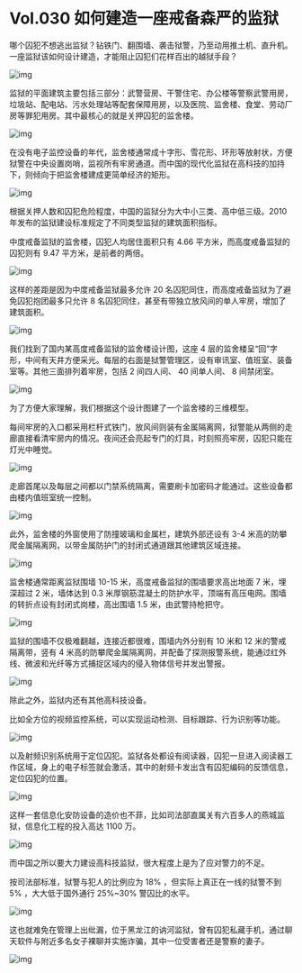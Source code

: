 # Vol.030 如何建造一座戒备森严的监狱

哪个囚犯不想逃出监狱？钻铁门、翻围墙、袭击狱警，乃至动用推土机、直升机。一座监狱该如何设计建造，才能阻止囚犯们花样百出的越狱手段？



![img](https://mmbiz.qpic.cn/mmbiz_gif/U6yRaDu1Naa9kWqISdYQ7ZKLrKHay1YlYbeomAjcjeS1DdtQDPH2ezxdWrL67VibDjIqyeR8UgU5v5HAf5aHH1g/640?wx_fmt=gif&tp=webp&wxfrom=5&wx_lazy=1)



监狱的平面建筑主要包括三部分：武警营房、干警住宅、办公楼等警察武警用房，垃圾站、配电站、污水处理站等配套保障用房，以及医院、监舍楼、食堂、劳动厂房等罪犯用房。其中最核心的就是关押囚犯的监舍楼。



![img](https://mmbiz.qpic.cn/mmbiz_gif/U6yRaDu1Naa9kWqISdYQ7ZKLrKHay1YlyTx5fFOhJwE8jX1lqzdcQTrWT8eVzVXvDMBhsgtSJEeHC4YVwjTsaA/640?wx_fmt=gif&tp=webp&wxfrom=5&wx_lazy=1)



在没有电子监控设备的年代，监舍楼通常成十字形、雪花形、环形等放射状，方便狱警在中央设置岗哨，监视所有牢房通道。而中国的现代化监狱在高科技的加持下，则倾向于把监舍楼建成更简单经济的矩形。



![img](https://mmbiz.qpic.cn/mmbiz_gif/U6yRaDu1Naa9kWqISdYQ7ZKLrKHay1Ylh8NwvtpLd049UhOxRE7ZLZylFric1KXcpicQBU4n5ib0KaicH94MNUqicog/640?wx_fmt=gif&tp=webp&wxfrom=5&wx_lazy=1)



根据关押人数和囚犯危险程度，中国的监狱分为大中小三类、高中低三级。2010 年发布的监狱建设标准规定了不同类型监狱的建筑面积指标。



中度戒备监狱的监舍楼，囚犯人均居住面积只有 4.66 平方米，而高度戒备监狱的囚犯则有 9.47 平方米，是前者的两倍。



![img](https://mmbiz.qpic.cn/mmbiz_png/U6yRaDu1Naa9kWqISdYQ7ZKLrKHay1YlBGmiakSIOIeMKZ0dc2ia2Y6sJoicmBQgTyxRtKdElyHUR3KmDnsQT5Jag/640?wx_fmt=png&tp=webp&wxfrom=5&wx_lazy=1&wx_co=1)



这样的差距是因为中度戒备监狱最多允许 20 名囚犯同住，而高度戒备监狱为了避免囚犯抱团最多只允许 8 名囚犯同住，甚至有带独立放风间的单人牢房，增加了建筑面积。



![img](https://mmbiz.qpic.cn/mmbiz_gif/U6yRaDu1Naa9kWqISdYQ7ZKLrKHay1Ylc6xuUeKeuV6LcG1o6gPWwjNfshuSG9PsnpibvCqMX1VOibbWmXrRJeBQ/640?wx_fmt=gif&tp=webp&wxfrom=5&wx_lazy=1)



我们找到了国内某高度戒备监狱的监舍楼设计图，这座 4 层的监舍楼呈“回”字形，中间有天井方便采光。每层的右面是狱警管理区，设有审讯室、值班室、装备室等。其他三面排列着牢房，包括 2 间四人间、 40 间单人间、 8 间禁闭室。



![img](https://mmbiz.qpic.cn/mmbiz_png/U6yRaDu1Naa9kWqISdYQ7ZKLrKHay1Ylg3yNguEHtQpEOtO3Ak3PR9YpJnu6bGjAbMPR1xKiaTYDTssoG82Ho5Q/640?wx_fmt=png&tp=webp&wxfrom=5&wx_lazy=1&wx_co=1)



为了方便大家理解，我们根据这个设计图建了一个监舍楼的三维模型。



每间牢房的入口都采用栏杆式铁门，放风间则装有金属隔离网，狱警能从两侧的走廊直接看清牢房内的情况。夜间还会亮起专门的灯具，时刻照亮牢房，囚犯只能在灯光中睡觉。



![img](https://mmbiz.qpic.cn/mmbiz_gif/U6yRaDu1Naa9kWqISdYQ7ZKLrKHay1YldUpRELNmpicUvKUI7QNSPjvLtibp0bJ0KmDm7s8fFUhCxdmoD6MLz2AA/640?wx_fmt=gif&tp=webp&wxfrom=5&wx_lazy=1)



走廊首尾以及每层之间都以门禁系统隔离，需要刷卡加密码才能通过。这些设备都由楼内值班室统一控制。



![img](https://mmbiz.qpic.cn/mmbiz_gif/U6yRaDu1Naa9kWqISdYQ7ZKLrKHay1YlUZx4L6icLDq8NrAvWS6ycaPpKSzibvf7hPSibic60WfzZj1NPupTTicRibCA/640?wx_fmt=gif&tp=webp&wxfrom=5&wx_lazy=1)



此外，监舍楼的外窗使用了防撞玻璃和金属栏，建筑外部还设有 3-4 米高的防攀爬金属隔离网，以带金属防护门的封闭式通道跟其他建筑区域连接。



![img](https://mmbiz.qpic.cn/mmbiz_gif/U6yRaDu1Naa9kWqISdYQ7ZKLrKHay1YlRg9iby9WvDrx6W2cYuA9fpVDZt5zQGic37bGdBqH4OALiaxp8wcAdOQAQ/640?wx_fmt=gif&tp=webp&wxfrom=5&wx_lazy=1)



监舍楼通常距离监狱围墙 10-15 米，高度戒备监狱的围墙要求高出地面 7 米，埋深超过 2 米，墙体达到 0.3 米厚钢筋混凝土的防护水平，顶端有高压电网。围墙的转折点设有封闭式岗楼，高出围墙 1.5 米，由武警持枪把守。



![img](https://mmbiz.qpic.cn/mmbiz_gif/U6yRaDu1Naa9kWqISdYQ7ZKLrKHay1YlpLPnWcw59ZoZuQJFNt028ZrpaNNv7FcXaIrnkrK2Yibx1N7LmCEQKkA/640?wx_fmt=gif&tp=webp&wxfrom=5&wx_lazy=1)



监狱的围墙不仅极难翻越，连接近都很难，围墙内外分别有 10 米和 12 米的警戒隔离带，竖有 4 米高的防攀爬金属隔离网，并配备了探测报警系统，能通过红外线、微波和光纤等方式捕捉区域内的侵入物体信号并发出警报。



![img](https://mmbiz.qpic.cn/mmbiz_gif/U6yRaDu1Naa9kWqISdYQ7ZKLrKHay1YlP3xv3bYA96ZY9bJpTJ8R2G1gj2sOJ5uqJzLlAKYTvJ8R6carmjTTcQ/640?wx_fmt=gif&tp=webp&wxfrom=5&wx_lazy=1)



除此之外，监狱内还有其他高科技设备。



比如全方位的视频监控系统，可以实现运动检测、目标跟踪、行为识别等功能。



![img](https://mmbiz.qpic.cn/mmbiz_gif/U6yRaDu1Naa9kWqISdYQ7ZKLrKHay1YlCk1mHAO3vibufJiaURI2sKM5kf6WB8gjgvSFWwaSniaEvI8cic0d8cN86Q/640?wx_fmt=gif&tp=webp&wxfrom=5&wx_lazy=1)



以及射频识别系统用于定位囚犯。监狱各处都设有阅读器，囚犯一旦进入阅读器工作区域，身上的电子标签就会激活，其中的射频卡发出含有囚犯编码的反馈信息，定位囚犯的位置。



![img](https://mmbiz.qpic.cn/mmbiz_gif/U6yRaDu1Naa9kWqISdYQ7ZKLrKHay1YlNdX2HSBdBLvt7uEAgOrXEYvdicspVXibbN5RWPvx6806hHM9m8kkWuibA/640?wx_fmt=gif&tp=webp&wxfrom=5&wx_lazy=1)



这样一套信息化安防设备的造价也不菲，比如司法部直属关有六百多人的燕城监狱，信息化工程的投入高达 1100 万。



![img](https://mmbiz.qpic.cn/mmbiz_gif/U6yRaDu1Naa9kWqISdYQ7ZKLrKHay1YlXckkbdSBdbHtwys0nm96ic9kUuL4HOpNFC8L98W58VNricNOeic46mTxg/640?wx_fmt=gif&tp=webp&wxfrom=5&wx_lazy=1)



而中国之所以要大力建设高科技监狱，很大程度上是为了应对警力的不足。



按司法部标准，狱警与犯人的比例应为 18% ，但实际上真正在一线的狱警不到 5% ，大大低于国外通行 25%~30% 警囚比的水平。



![img](https://mmbiz.qpic.cn/mmbiz_gif/U6yRaDu1Naa9kWqISdYQ7ZKLrKHay1YlFJpZU7htK6mPEeaHXEPloKGmSBQRtFcPW6OibhbUBdyjrCBiaQwBmNcw/640?wx_fmt=gif&tp=webp&wxfrom=5&wx_lazy=1)



这也就难免在管理上出纰漏，位于黑龙江的讷河监狱，曾有囚犯私藏手机，通过聊天软件与附近多名女子裸聊并实施诈骗，其中一位受害者还是警察的妻子。



![img](https://mmbiz.qpic.cn/mmbiz_png/U6yRaDu1Naa9kWqISdYQ7ZKLrKHay1Ylf4xnLedNvEtHB3qSRDosEGVQkEMreoSiarX8ygXNnVewHMftcZCZbyg/640?wx_fmt=png&tp=webp&wxfrom=5&wx_lazy=1&wx_co=1)